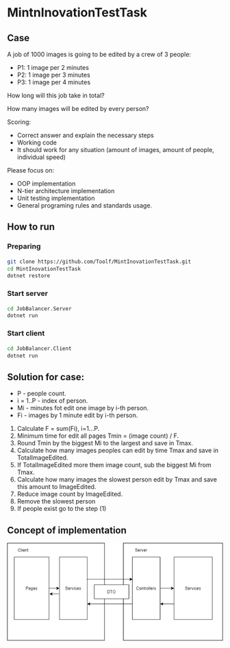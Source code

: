 # MintnInovationTestTask

## Case

A job of 1000 images is going to be edited by a crew of 3 people:
- P1: 1 image per 2 minutes
- P2: 1 image per 3 minutes
- P3: 1 image per 4 minutes

How long will this job take in total?

How many images will be edited by every person?

Scoring:
- Correct answer and explain the necessary steps 
- Working code
- It should work for any situation (amount of images, amount of people, individual speed)

Please focus on:
- OOP implementation 
- N-tier architecture implementation
- Unit testing implementation 
- General programing rules and standards usage.

## How to run
### Preparing
```bash
git clone https://github.com/Toolf/MintInovationTestTask.git
cd MintInovationTestTask
dotnet restore
```
### Start server
```bash
cd JobBalancer.Server
dotnet run
```

### Start client

```bash
cd JobBalancer.Client
dotnet run
```

## Solution for case:
- P - people count.
- i = 1..P - index of person.
- Mi - minutes fot edit one image by i-th person.
- Fi - images by 1 minute edit by i-th person.
1. Calculate F = sum(Fi), i=1...P.
2. Minimum time for edit all pages Tmin = (image count) / F.
3. Round Tmin by the biggest Mi to the largest and save in Tmax.
4. Calculate how many images peoples can edit by time Tmax and save in TotalImageEdited.
5. If TotalImageEdited more them image count, sub the biggest Mi from Tmax.
6. Calculate how many images the slowest person edit by Tmax and save this amount to ImageEdited.
7. Reduce image count by ImageEdited.
8. Remove the slowest person
9. If people exist go to the step (1)

## Concept of implementation

![alt text](https://github.com/Toolf/MintInovationTestTask/blob/media/images/architecture.png)
